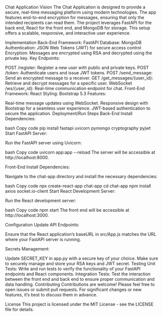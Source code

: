 Chat Application
Vision
The Chat Application is designed to provide a secure, real-time messaging platform using modern technologies. The app features end-to-end encryption for messages, ensuring that only the intended recipients can read them. The project leverages FastAPI for the back end, React for the front end, and MongoDB for storage. This setup offers a scalable, responsive, and interactive user experience.

Implementation
Back-End
Framework: FastAPI
Database: MongoDB
Authentication: JSON Web Tokens (JWT) for secure access control
Encryption: Messages are encrypted using RSA and decrypted using the private key.
Key Endpoints:

POST /register: Register a new user with public and private keys.
POST /token: Authenticate users and issue JWT tokens.
POST /send_message: Send an encrypted message to a receiver.
GET /get_messages/{user_id}: Retrieve and decrypt messages for a specific user.
WebSocket /ws/{user_id}: Real-time communication endpoint for chat.
Front-End
Framework: React
Styling: Bootstrap 5.3
Features:

Real-time message updates using WebSocket.
Responsive design with Bootstrap for a seamless user experience.
JWT-based authentication to secure the application.
Deployment/Run Steps
Back-End
Install Dependencies:

bash
Copy code
pip install fastapi uvicorn pymongo cryptography pyjwt
Start FastAPI Server:

Run the FastAPI server using Uvicorn:

bash
Copy code
uvicorn app:app --reload
The server will be accessible at http://localhost:8000.

Front-End
Install Dependencies:

Navigate to the chat-app directory and install the necessary dependencies:

bash
Copy code
npx create-react-app chat-app
cd chat-app
npm install axios socket.io-client
Start React Development Server:

Run the React development server:

bash
Copy code
npm start
The front end will be accessible at http://localhost:3000.

Configuration
Update API Endpoints:

Ensure that the React application’s baseURL in src/App.js matches the URL where your FastAPI server is running.

Secrets Management:

Update SECRET_KEY in app.py with a secure key of your choice.
Make sure to securely manage and store your RSA keys and JWT secret.
Testing
Unit Tests: Write and run tests to verify the functionality of your FastAPI endpoints and React components.
Integration Tests: Test the interaction between the front end and back end to ensure proper communication and data handling.
Contributing
Contributions are welcome! Please feel free to open issues or submit pull requests. For significant changes or new features, it’s best to discuss them in advance.

License
This project is licensed under the MIT License - see the LICENSE file for details.